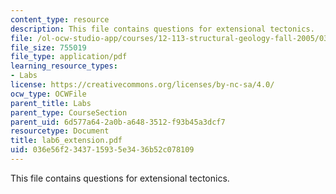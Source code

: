 ```yaml
---
content_type: resource
description: This file contains questions for extensional tectonics.
file: /ol-ocw-studio-app/courses/12-113-structural-geology-fall-2005/036e56f2343715935e3436b52c078109_lab6_extension.pdf
file_size: 755019
file_type: application/pdf
learning_resource_types:
- Labs
license: https://creativecommons.org/licenses/by-nc-sa/4.0/
ocw_type: OCWFile
parent_title: Labs
parent_type: CourseSection
parent_uid: 6d577a64-2a0b-a648-3512-f93b45a3dcf7
resourcetype: Document
title: lab6_extension.pdf
uid: 036e56f2-3437-1593-5e34-36b52c078109
---
```

This file contains questions for extensional tectonics.